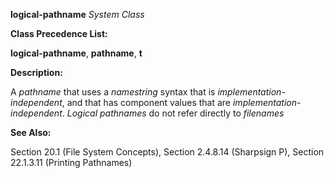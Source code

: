 **logical-pathname** *System Class* 



**Class Precedence List:** 



**logical-pathname**, **pathname**, **t** 



**Description:** 



A *pathname* that uses a *namestring* syntax that is *implementation-independent*, and that has component values that are *implementation-independent*. *Logical pathnames* do not refer directly to *filenames* 



**See Also:** 



Section 20.1 (File System Concepts), Section 2.4.8.14 (Sharpsign P), Section 22.1.3.11 (Printing Pathnames) 



